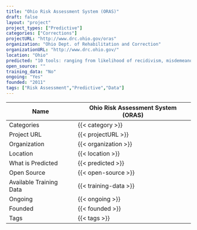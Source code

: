 ```yaml
---
title: "Ohio Risk Assessment System (ORAS)"
draft: false
layout: "project"
project_types: ["Predictive"]
categories: ["Corrections"]
projectURL: "http://www.drc.ohio.gov/oras"
organization: "Ohio Dept. of Rehabilitation and Correction"
organizationURL: "http://www.drc.ohio.gov/"
location: "Ohio"
predicted: "10 tools: ranging from likelihood of recidivism, misdemeanor screening, community supervision screening"
open_source: ""
training_data: "No"
ongoing: "Yes"
founded: "2011"
tags: ["Risk Assessment","Predictive","Data"]
---
```



Name                    |  Ohio Risk Assessment System (ORAS)    
------------------------|----
Categories              | {{< category >}} 
Project URL             | {{< projectURL >}} 
Organization            | {{< organization >}} 
Location                | {{< location >}} 
What is Predicted       | {{< predicted >}} 
Open Source             | {{< open-source >}} 
Available Training Data | {{< training-data >}}
Ongoing                 | {{< ongoing >}} 
Founded                 | {{< founded >}} 
Tags                    | {{< tags >}} 
